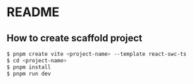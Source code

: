 # README
## How to create scaffold project

```bash
$ pnpm create vite <project-name> --template react-swc-ts
$ cd <project-name>
$ pnpm install
$ pnpm run dev
```